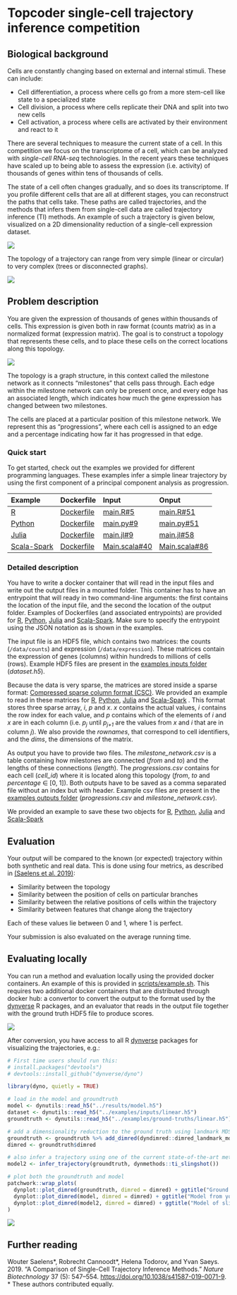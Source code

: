 Topcoder single-cell trajectory inference competition
================

## Biological background

Cells are constantly changing based on external and internal stimuli.
These can include:

  - Cell differentiation, a process where cells go from a more stem-cell
    like state to a specialized state
  - Cell division, a process where cells replicate their DNA and split
    into two new cells
  - Cell activation, a process where cells are activated by their
    environment and react to it

There are several techniques to measure the current state of a cell. In
this competition we focus on the transcriptome of a cell, which can be
analyzed with *single-cell RNA-seq* technologies. In the recent years
these techniques have scaled up to being able to assess the expression
(i.e. activity) of thousands of genes within tens of thousands of cells.

The state of a cell often changes gradually, and so does its
transcriptome. If you profile different cells that are all at different
stages, you can reconstruct the paths that cells take. These paths are
called trajectories, and the methods that infers them from single-cell
data are called trajectory inference (TI) methods. An example of such a
trajectory is given below, visualized on a 2D dimensionality reduction
of a single-cell expression dataset.

![](description_files/figure-gfm/unnamed-chunk-2-1.png)<!-- -->

The topology of a trajectory can range from very simple (linear or
circular) to very complex (trees or disconnected graphs).

![](description_files/figure-gfm/unnamed-chunk-3-1.png)<!-- -->

## Problem description

You are given the expression of thousands of genes within thousands of
cells. This expression is given both in raw format (counts matrix) as in
a normalized format (expression matrix). The goal is to construct a
topology that represents these cells, and to place these cells on the
correct locations along this topology.

![](img/input_output.png)

The topology is a graph structure, in this context called the milestone
network as it connects “milestones” that cells pass through. Each edge
within the milestone network can only be present once, and every edge
has an associated length, which indicates how much the gene expression
has changed between two milestones.

The cells are placed at a particular position of this milestone network.
We represent this as “progressions”, where each cell is assigned to an
edge and a percentage indicating how far it has progressed in that edge.

### Quick start

To get started, check out the examples we provided for different
programming languages. These examples infer a simple linear trajectory
by using the first component of a principal component analysis as
progression.

| Example                                          | Dockerfile                                                 | Input                                                              | Onput                                                              |
| :----------------------------------------------- | :--------------------------------------------------------- | :----------------------------------------------------------------- | :----------------------------------------------------------------- |
| [R](../containers/methods/r)                     | [Dockerfile](../containers/methods/r/Dockerfile)           | [main.R\#5](../containers/methods/r/main.R#L5)                     | [main.R\#51](../containers/methods/r/main.R#L51)                   |
| [Python](../containers/methods/python)           | [Dockerfile](../containers/methods/python/Dockerfile)      | [main.py\#9](../containers/methods/python/main.py#L9)              | [main.py\#51](../containers/methods/python/main.py#L51)            |
| [Julia](../containers/methods/julia)             | [Dockerfile](../containers/methods/julia/Dockerfile)       | [main.jl\#9](../containers/methods/julia/main.jl#L9)               | [main.jl\#58](../containers/methods/julia/main.jl#L58)             |
| [Scala-Spark](../containers/methods/scala-spark) | [Dockerfile](../containers/methods/scala-spark/Dockerfile) | [Main.scala\#40](../containers/methods/scala-spark/Main.scala#L40) | [Main.scala\#86](../containers/methods/scala-spark/Main.scala#L86) |

### Detailed description

You have to write a docker container that will read in the input files
and write out the output files in a mounted folder. This container has
to have an entrypoint that will ready in two command-line arguments: the
first contains the location of the input file, and the second the
location of the output folder. Examples of Dockerfiles (and associated
entrypoints) are provided for [R](../containers/methods/r/Dockerfile),
[Python](../containers/methods/python/Dockerfile),
[Julia](../containers/methods/julia/Dockerfile) and
[Scala-Spark](../containers/methods/scala-spark/Dockerfile). Make sure
to specify the entrypoint using the JSON notation as is shown in the
examples.

The input file is an HDF5 file, which contains two matrices: the counts
(`/data/counts`) and expression (`/data/expression`). These matrices
contain the expression of genes (columns) within hundreds to millions of
cells (rows). Example HDF5 files are present in the [examples inputs
folder](../examples/inputs) (*dataset.h5*).

Because the data is very sparse, the matrices are stored inside a sparse
format: [Compressed sparse column format
(CSC)](https://docs.scipy.org/doc/scipy/reference/generated/scipy.sparse.csc_matrix.html).
We provided an example to read in these matrices for
[R](../containers/methods/r/main.R#L5),
[Python](../containers/methods/python/main.py#L9),
[Julia](../containers/methods/julia/main.jl#L9) and
[Scala-Spark](../containers/methods/scala-spark/Main.scala#L40) . This
format stores three sparse array, *i*, *p* and *x*. *x* contains the
actual values, *i* contains the row index for each value, and *p*
contains which of the elements of *i* and *x* are in each column (i.e.
*p*<sub><i>j</i></sub> until *p*<sub><i>j+1</i></sub> are the values
from *x* and *i* that are in column *j*). We also provide the
*rownames*, that correspond to cell identifiers, and the *dims*, the
dimensions of the matrix.

As output you have to provide two files. The *milestone\_network.csv* is
a table containing how milestones are connected (*from* and *to*) and
the lengths of these connections (*length*). The *progressions.csv*
contains for each cell (*cell\_id*) where it is located along this
topology (*from*, *to* and *percentage* ∈ \[0, 1\]). Both outputs have
to be saved as a comma separated file without an index but with header.
Example csv files are present in the [examples outputs
folder](../examples/outputs) (*progressions.csv* and
*milestone\_network.csv*).

We provided an example to save these two objects for
[R](../containers/methods/r/main.R#L51),
[Python](../containers/methods/python/main.py#L51),
[Julia](../containers/methods/julia/main.jl#L58) and
[Scala-Spark](../containers/methods/scala-spark/Main.scala#L86)

## Evaluation

Your output will be compared to the known (or expected) trajectory
within both synthetic and real data. This is done using four metrics, as
described in [(Saelens et
al. 2019)](https://doi.org/10.1038/s41587-019-0071-9):

  - Similarity between the topology
  - Similarity between the position of cells on particular branches
  - Similarity between the relative positions of cells within the
    trajectory
  - Similarity between features that change along the trajectory

Each of these values lie between 0 and 1, where 1 is perfect.

Your submission is also evaluated on the average running time.

## Evaluating locally

You can run a method and evaluation locally using the provided docker
containers. An example of this is provided in
[scripts/example.sh](../scripts/example.sh). This requires two
additional docker containers that are distributed through docker hub: a
convertor to convert the output to the format used by the
[dynverse](https://dynverse.org) R packages, and an evaluator that reads
in the output file together with the ground truth HDF5 file to produce
scores.

![](img/containers.png)

After conversion, you have access to all R
[dynverse](https://dynverse.org) packages for visualizing the
trajectories, e.g.:

``` r
# First time users should run this:
# install.packages("devtools")
# devtools::install_github("dynverse/dyno")

library(dyno, quietly = TRUE)

# load in the model and groundtruth
model <- dynutils::read_h5("../results/model.h5")
dataset <- dynutils::read_h5("../examples/inputs/linear.h5")
groundtruth <- dynutils::read_h5("../examples/ground-truths/linear.h5")

# add a dimensionality reduction to the ground truth using landmark MDS
groundtruth <- groundtruth %>% add_dimred(dyndimred::dimred_landmark_mds)
dimred <- groundtruth$dimred

# also infer a trajectory using one of the current state-of-the-art methods, e.g. slingshot
model2 <- infer_trajectory(groundtruth, dynmethods::ti_slingshot())

# plot both the groundtruth and model
patchwork::wrap_plots(
  dynplot::plot_dimred(groundtruth, dimred = dimred) + ggtitle("Ground truth"),
  dynplot::plot_dimred(model, dimred = dimred) + ggtitle("Model from your method"),
  dynplot::plot_dimred(model2, dimred = dimred) + ggtitle("Model of slingshot")
)
```

![](description_files/figure-gfm/unnamed-chunk-7-1.png)<!-- -->

## Further reading

<div id="refs" class="references">

<div id="ref-Saelens_Cannoodt_Todorov_Saeys_2019">

Wouter Saelens\*, Robrecht Cannoodt\*, Helena Todorov, and Yvan Saeys.
2019. “A Comparison of Single-Cell Trajectory Inference Methods.”
*Nature Biotechnology* 37 (5): 547–554.
<https://doi.org/10.1038/s41587-019-0071-9>. \* These authors contributed equally.

</div>

</div>
